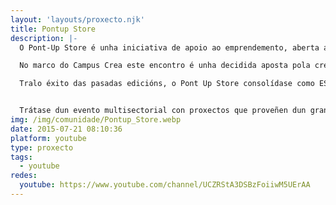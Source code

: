 ```yaml
---
layout: 'layouts/proxecto.njk'
title: Pontup Store
description: |-
  O Pont-Up Store é unha iniciativa de apoio ao emprendemento, aberta a toda a cidadanía, e que centra os seus esforzos no incremento da cultura emprendedora na sociedade.

  No marco do Campus Crea este encontro é unha decidida aposta pola creatividade e o emprendemento para o desenvolvemento persoal e da sociedade en xeral.

  Tralo éxito das pasadas edicións, o Pont Up Store consolídase como ESPAZO DE REFERENCIA DO NOVO EMPRENDEMENTO en Galicia e o noroeste peninsular, como amosan os preto de 200 proxectos emprendedores reais e en funcionamento que son mostra da capacidade de iniciativa e creatividade existente en Galicia e outros territorios do noroeste peninsular.


  Trátase dun evento multisectorial con proxectos que proveñen dun gran abano de sectores de actividade procedentes tanto do ámbito urbano coma do rural cunha gran calidade contrastada derivada dun rigoroso proceso de selección das numerosas candidaturas recibidas cada edición.
img: /img/comunidade/Pontup_Store.webp
date: 2015-07-21 08:10:36
platform: youtube
type: proxecto
tags:
  - youtube
redes:
  youtube: https://www.youtube.com/channel/UCZRStA3DSBzFoiiwM5UErAA
---
```

